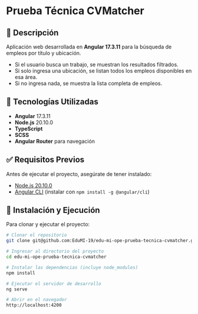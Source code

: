 # Prueba Técnica CVMatcher

## 📌 Descripción
Aplicación web desarrollada en **Angular 17.3.11** para la búsqueda de empleos por título y ubicación.
- Si el usuario busca un trabajo, se muestran los resultados filtrados.  
- Si solo ingresa una ubicación, se listan todos los empleos disponibles en esa área.  
- Si no ingresa nada, se muestra la lista completa de empleos.

## 🚀 Tecnologías Utilizadas
- **Angular** 17.3.11  
- **Node.js** 20.10.0  
- **TypeScript**  
- **SCSS**  
- **Angular Router** para navegación  

## ✅ Requisitos Previos
Antes de ejecutar el proyecto, asegúrate de tener instalado:
- [Node.js 20.10.0](https://nodejs.org/)  
- [Angular CLI](https://angular.io/cli) (instalar con `npm install -g @angular/cli`)

## 🔧 Instalación y Ejecución
Para clonar y ejecutar el proyecto:

```sh
# Clonar el repositorio
git clone git@github.com:EduMI-19/edu-mi-ope-prueba-tecnica-cvmatcher.git  

# Ingresar al directorio del proyecto
cd edu-mi-ope-prueba-tecnica-cvmatcher  

# Instalar las dependencias (incluye node_modules)
npm install  

# Ejecutar el servidor de desarrollo
ng serve  

# Abrir en el navegador
http://localhost:4200  
```


